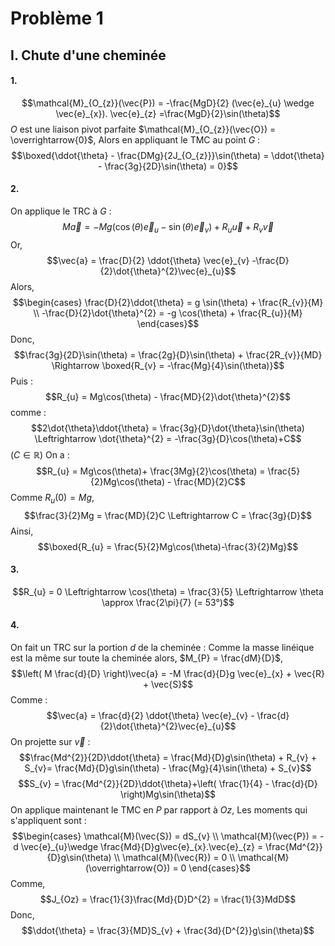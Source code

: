 # Problème 1
## I. Chute d'une cheminée
#### 1.
$$\mathcal{M}_{O_{z}}(\vec{P}) = -\frac{MgD}{2} (\vec{e}_{u} \wedge \vec{e}_{x}). \vec{e}_{z} =\frac{MgD}{2}\sin(\theta)$$
$O$ est une liaison pivot parfaite $\mathcal{M}_{O_{z}}(\vec{O}) = \overrightarrow{0}$, 
Alors en appliquant le TMC au point $G$ : 
$$\boxed{\ddot{\theta} - \frac{DMg}{2J_{O_{z}}}\sin(\theta) = \ddot{\theta} - \frac{3g}{2D}\sin(\theta) = 0}$$

#### 2.
On applique le TRC à $G$ : 
$$M\vec{a} = -Mg(\cos(\theta)\vec{e}_{u} -\sin(\theta)\vec{e}_{v}) + R_{u}\vec{u} + R_{v}\vec{v}$$
Or, 
$$\vec{a} = \frac{D}{2} \ddot{\theta} \vec{e}_{v} -\frac{D}{2}\dot{\theta}^{2}\vec{e}_{u}$$
Alors, 
$$\begin{cases}
\frac{D}{2}\ddot{\theta} = g \sin(\theta) + \frac{R_{v}}{M} \\
-\frac{D}{2}\dot{\theta}^{2} = -g \cos(\theta) + \frac{R_{u}}{M}
\end{cases}$$
Donc, 
$$\frac{3g}{2D}\sin(\theta) = \frac{2g}{D}\sin(\theta) + \frac{2R_{v}}{MD} \Rightarrow \boxed{R_{v} = -\frac{Mg}{4}\sin(\theta)}$$
Puis : 
$$R_{u} = Mg\cos(\theta) - \frac{MD}{2}\dot{\theta}^{2}$$
comme : 
$$2\dot{\theta}\ddot{\theta} = \frac{3g}{D}\dot{\theta}\sin(\theta) \Leftrightarrow \dot{\theta}^{2} = -\frac{3g}{D}\cos(\theta)+C$$
($C \in \mathbb{R}$)
On a : 
$$R_{u} = Mg\cos(\theta)+ \frac{3Mg}{2}\cos(\theta) = \frac{5}{2}Mg\cos(\theta) - \frac{MD}{2}C$$
Comme $R_{u}\left( 0 \right) = Mg$,
$$\frac{3}{2}Mg = \frac{MD}{2}C \Leftrightarrow C = \frac{3g}{D}$$
Ainsi, 
$$\boxed{R_{u} = \frac{5}{2}Mg\cos(\theta)-\frac{3}{2}Mg}$$

#### 3.
$$R_{u} = 0 \Leftrightarrow \cos(\theta) = \frac{3}{5} \Leftrightarrow \theta \approx \frac{2\pi}{7} (= 53°)$$

#### 4.
On fait un TRC sur la portion $d$ de la cheminée : 
Comme la masse linéique est la même sur toute la cheminée alors, $M_{P} = \frac{dM}{D}$, 
$$\left( M \frac{d}{D} \right)\vec{a} = -M \frac{d}{D}g \vec{e}_{x} + \vec{R} + \vec{S}$$
Comme : 
$$\vec{a} = \frac{d}{2} \ddot{\theta} \vec{e}_{v} - \frac{d}{2}\dot{\theta}^{2}\vec{e}_{u}$$
On projette sur $\vec{v}$ :
$$\frac{Md^{2}}{2D}\ddot{\theta} = \frac{Md}{D}g\sin(\theta) + R_{v} + S_{v}= \frac{Md}{D}g\sin(\theta) - \frac{Mg}{4}\sin(\theta) + S_{v}$$
$$S_{v} = \frac{Md^{2}}{2D}\ddot{\theta}+\left( \frac{1}{4} - \frac{d}{D} \right)Mg\sin(\theta)$$
On applique maintenant le TMC en $P$ par rapport à $Oz$, 
Les moments qui s'appliquent sont : 
$$\begin{cases}
\mathcal{M}(\vec{S}) = dS_{v} \\
\mathcal{M}(\vec{P}) = -d \vec{e}_{u}\wedge \frac{Md}{D}g\vec{e}_{x}.\vec{e}_{z} = \frac{Md^{2}}{D}g\sin(\theta) \\
\mathcal{M}(\vec{R}) = 0 \\
\mathcal{M}(\overrightarrow{O}) = 0
\end{cases}$$
Comme,
$$J_{Oz} = \frac{1}{3}\frac{Md}{D}D^{2} = \frac{1}{3}MdD$$
Donc, 
$$\ddot{\theta} = \frac{3}{MD}S_{v} + \frac{3d}{D^{2}}g\sin(\theta)$$
